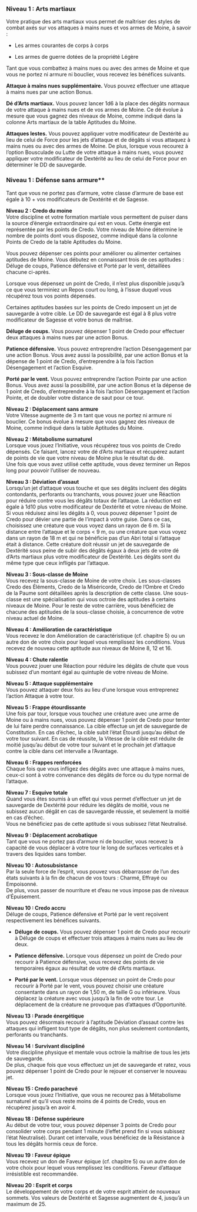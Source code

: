 

### Niveau 1 : Arts martiaux

Votre pratique des arts martiaux vous permet de maîtriser des styles de combat axés sur vos attaques à mains nues et vos armes de Moine, à savoir :

- Les armes courantes de corps à corps
    
- Les armes de guerre dotées de la propriété Légère
    

Tant que vous combattez à mains nues ou avec des armes de Moine et que vous ne portez ni armure ni bouclier, vous recevez les bénéfices suivants.

**Attaque à mains nues supplémentaire.** Vous pouvez effectuer une attaque à mains nues par une action Bonus.

**Dé d’Arts martiaux.** Vous pouvez lancer 1d6 à la place des dégâts normaux de votre attaque à mains nues et de vos armes de Moine. Ce dé évolue à mesure que vous gagnez des niveaux de Moine, comme indiqué dans la colonne Arts martiaux de la table Aptitudes du Moine.

**Attaques lestes.** Vous pouvez appliquer votre modificateur de Dextérité au lieu de celui de Force pour les jets d’attaque et de dégâts si vous attaquez à mains nues ou avec des armes de Moine. De plus, lorsque vous recourez à l’option Bousculade ou Lutte de votre attaque à mains nues, vous pouvez appliquer votre modificateur de Dextérité au lieu de celui de Force pour en déterminer le DD de sauvegarde.


### Niveau 1 : Défense sans armure**  
Tant que vous ne portez pas d’armure, votre classe d’armure de base est égale à 10 + vos modificateurs de Dextérité et de Sagesse.


**Niveau 2 : Credo du moine**  
Votre discipline et votre formation martiale vous permettent de puiser dans la source d’énergie extraordinaire qui est en vous. Cette énergie est représentée par les points de Credo. Votre niveau de Moine détermine le nombre de points dont vous disposez, comme indiqué dans la colonne Points de Credo de la table Aptitudes du Moine.

Vous pouvez dépenser ces points pour améliorer ou alimenter certaines aptitudes de Moine. Vous débutez en connaissant trois de ces aptitudes : Déluge de coups, Patience défensive et Porté par le vent, détaillées chacune ci-après.

Lorsque vous dépensez un point de Credo, il n’est plus disponible jusqu’à ce que vous terminiez un Repos court ou long, à l’issue duquel vous récupérez tous vos points dépensés.

Certaines aptitudes basées sur les points de Credo imposent un jet de sauvegarde à votre cible. Le DD de sauvegarde est égal à 8 plus votre modificateur de Sagesse et votre bonus de maîtrise.

**Déluge de coups.** Vous pouvez dépenser 1 point de Credo pour effectuer deux attaques à mains nues par une action Bonus.

**Patience défensive.** Vous pouvez entreprendre l’action Désengagement par une action Bonus. Vous avez aussi la possibilité, par une action Bonus et la dépense de 1 point de Credo, d’entreprendre à la fois l’action Désengagement et l’action Esquive.

**Porté par le vent.** Vous pouvez entreprendre l’action Pointe par une action Bonus. Vous avez aussi la possibilité, par une action Bonus et la dépense de 1 point de Credo, d’entreprendre à la fois l’action Désengagement et l’action Pointe, et de doubler votre distance de saut pour ce tour.


**Niveau 2 : Déplacement sans armure**  
Votre Vitesse augmente de 3 m tant que vous ne portez ni armure ni bouclier. Ce bonus évolue à mesure que vous gagnez des niveaux de Moine, comme indiqué dans la table Aptitudes du Moine.

**Niveau 2 : Métabolisme surnaturel**  
Lorsque vous jouez l’Initiative, vous récupérez tous vos points de Credo dépensés. Ce faisant, lancez votre dé d’Arts martiaux et récupérez autant de points de vie que votre niveau de Moine plus le résultat du dé.  
Une fois que vous avez utilisé cette aptitude, vous devez terminer un Repos long pour pouvoir l’utiliser de nouveau.

**Niveau 3 : Déviation d’assaut**  
Lorsqu’un jet d’attaque vous touche et que ses dégâts incluent des dégâts contondants, perforants ou tranchants, vous pouvez jouer une Réaction pour réduire contre vous les dégâts totaux de l’attaque. La réduction est égale à 1d10 plus votre modificateur de Dextérité et votre niveau de Moine.  
Si vous réduisez ainsi les dégâts à 0, vous pouvez dépenser 1 point de Credo pour dévier une partie de l’impact à votre guise. Dans ce cas, choisissez une créature que vous voyez dans un rayon de 6 m. Si la distance entre l’attaque et le corps < 9 m, ou une créature que vous voyez dans un rayon de 18 m et qui ne bénéficie pas d’un Abri total si l’attaque était à distance.
Cette créature doit réussir un jet de sauvegarde de Dextérité sous peine de subir des dégâts égaux à deux jets de votre dé d’Arts martiaux plus votre modificateur de Dextérité. Les dégâts sont du même type que ceux infligés par l’attaque.

**Niveau 3 : Sous-classe de Moine**  
Vous recevez la sous-classe de Moine de votre choix. Les sous-classes Credo des Éléments, Credo de la Miséricorde, Credo de l’Ombre et Credo de la Paume sont détaillées après la description de cette classe. Une sous-classe est une spécialisation qui vous octroie des aptitudes à certains niveaux de Moine. Pour le reste de votre carrière, vous bénéficiez de chacune des aptitudes de la sous-classe choisie, à concurrence de votre niveau actuel de Moine.

**Niveau 4 : Amélioration de caractéristique**  
Vous recevez le don Amélioration de caractéristique (cf. chapitre 5) ou un autre don de votre choix pour lequel vous remplissez les conditions. Vous recevez de nouveau cette aptitude aux niveaux de Moine 8, 12 et 16.

**Niveau 4 : Chute ralentie**  
Vous pouvez jouer une Réaction pour réduire les dégâts de chute que vous subissez d’un montant égal au quintuple de votre niveau de Moine.

**Niveau 5 : Attaque supplémentaire**  
Vous pouvez attaquer deux fois au lieu d’une lorsque vous entreprenez l’action Attaque à votre tour.

**Niveau 5 : Frappe étourdissante**  
Une fois par tour, lorsque vous touchez une créature avec une arme de Moine ou à mains nues, vous pouvez dépenser 1 point de Credo pour tenter de lui faire perdre connaissance. La cible effectue un jet de sauvegarde de Constitution. En cas d’échec, la cible subit l’état Étourdi jusqu’au début de votre tour suivant. En cas de réussite, la Vitesse de la cible est réduite de moitié jusqu’au début de votre tour suivant et le prochain jet d’attaque contre la cible dans cet intervalle a l’Avantage.

**Niveau 6 : Frappes renforcées**  
Chaque fois que vous infligez des dégâts avec une attaque à mains nues, ceux-ci sont à votre convenance des dégâts de force ou du type normal de l’attaque.

**Niveau 7 : Esquive totale**  
Quand vous êtes soumis à un effet qui vous permet d’effectuer un jet de sauvegarde de Dextérité pour réduire les dégâts de moitié, vous ne subissez aucun dégât en cas de sauvegarde réussie, et seulement la moitié en cas d’échec.  
Vous ne bénéficiez pas de cette aptitude si vous subissez l’état Neutralisé.

**Niveau 9 : Déplacement acrobatique**  
Tant que vous ne portez pas d’armure ni de bouclier, vous recevez la capacité de vous déplacer à votre tour le long de surfaces verticales et à travers des liquides sans tomber.

**Niveau 10 : Autosubsistance**  
Par la seule force de l’esprit, vous pouvez vous débarrasser de l’un des états suivants à la fin de chacun de vos tours : Charmé, Effrayé ou Empoisonné.  
De plus, vous passer de nourriture et d’eau ne vous impose pas de niveaux d’Épuisement.

**Niveau 10 : Credo accru**  
Déluge de coups, Patience défensive et Porté par le vent reçoivent respectivement les bénéfices suivants.

- **Déluge de coups.** Vous pouvez dépenser 1 point de Credo pour recourir à Déluge de coups et effectuer trois attaques à mains nues au lieu de deux.
    
- **Patience défensive.** Lorsque vous dépensez un point de Credo pour recourir à Patience défensive, vous recevez des points de vie temporaires égaux au résultat de votre dé d’Arts martiaux.
    
- **Porté par le vent.** Lorsque vous dépensez un point de Credo pour recourir à Porté par le vent, vous pouvez choisir une créature consentante dans un rayon de 1,50 m, de taille G ou inférieure. Vous déplacez la créature avec vous jusqu’à la fin de votre tour. Le déplacement de la créature ne provoque pas d’attaques d’Opportunité.
    

**Niveau 13 : Parade énergétique**  
Vous pouvez désormais recourir à l’aptitude Déviation d’assaut contre les attaques qui infligent tout type de dégâts, non plus seulement contondants, perforants ou tranchants.

**Niveau 14 : Survivant discipliné**  
Votre discipline physique et mentale vous octroie la maîtrise de tous les jets de sauvegarde.  
De plus, chaque fois que vous effectuez un jet de sauvegarde et ratez, vous pouvez dépenser 1 point de Credo pour le rejouer et conserver le nouveau jet.

**Niveau 15 : Credo parachevé**  
Lorsque vous jouez l’Initiative, que vous ne recourez pas à Métabolisme surnaturel et qu’il vous reste moins de 4 points de Credo, vous en récupérez jusqu’à en avoir 4.

**Niveau 18 : Défense supérieure**  
Au début de votre tour, vous pouvez dépenser 3 points de Credo pour consolider votre corps pendant 1 minute (l’effet prend fin si vous subissez l’état Neutralisé). Durant cet intervalle, vous bénéficiez de la Résistance à tous les dégâts hormis ceux de force.

**Niveau 19 : Faveur épique**  
Vous recevez un don de Faveur épique (cf. chapitre 5) ou un autre don de votre choix pour lequel vous remplissez les conditions. Faveur d’attaque irrésistible est recommandée.

**Niveau 20 : Esprit et corps**  
Le développement de votre corps et de votre esprit atteint de nouveaux sommets. Vos valeurs de Dextérité et Sagesse augmentent de 4, jusqu’à un maximum de 25.
